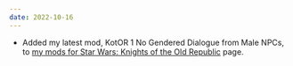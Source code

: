 ```yaml
---
date: 2022-10-16
---
```


* Added my latest mod, KotOR 1 No Gendered Dialogue from Male NPCs, to [my mods for Star Wars: Knights of the Old Republic](/projects/mods/kotor1) page.